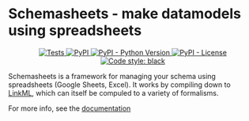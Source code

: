# Schemasheets - make datamodels using spreadsheets

<p align="center">
    <a href="https://github.com/linkml/schemasheets/actions/workflows/qc.yml">
        <img alt="Tests" src="https://github.com/linkml/schemasheets/actions/workflows/main.yml/badge.svg" />
    </a>
    <a href="https://pypi.org/project/linkml">
        <img alt="PyPI" src="https://img.shields.io/pypi/v/linkml" />
    </a>
    <a href="https://pypi.org/project/sssom">
        <img alt="PyPI - Python Version" src="https://img.shields.io/pypi/pyversions/sssom" />
    </a>
    <a href="https://github.com/linkml/schemasheets/blob/main/LICENSE">
        <img alt="PyPI - License" src="https://img.shields.io/pypi/l/sssom" />
    </a>
    <a href="https://github.com/psf/black">
        <img src="https://img.shields.io/badge/code%20style-black-000000.svg" alt="Code style: black">
    </a>
</p>

Schemasheets is a framework for managing your schema using
spreadsheets (Google Sheets, Excel). It works by compiling down to
[LinkML](https://linkml.io), which can itself be compuled to a variety
of formalisms.

For more info, see the [documentation](https://linkml.io/schemasheets)
